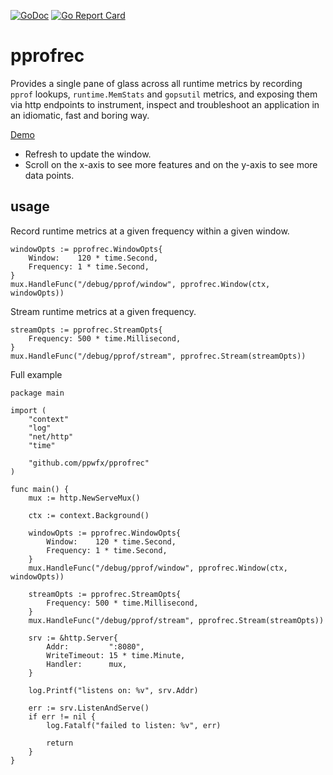 [![GoDoc](https://godoc.org/github.com/ppwfx/pprofrec?status.svg)](https://godoc.org/github.com/ppwfx/pprofrec)
[![Go Report Card](https://goreportcard.com/badge/github.com/ppwfx/pprofrec)](https://goreportcard.com/report/github.com/ppwfx/pprofrec)

# pprofrec

Provides a single pane of glass across all runtime metrics
by recording `pprof` lookups, `runtime.MemStats` and `gopsutil` metrics, 
and exposing them via http endpoints to instrument, inspect and troubleshoot an application in an idiomatic, fast and boring way.

[Demo](https://pprofrec-example-slzntuj6pq-uc.a.run.app/debug/pprof/window)
- Refresh to update the window.
- Scroll on the x-axis to see more features and on the y-axis to see more data points.

## usage

Record runtime metrics at a given frequency within a given window.

```golang
windowOpts := pprofrec.WindowOpts{
    Window:    120 * time.Second,
    Frequency: 1 * time.Second,
}
mux.HandleFunc("/debug/pprof/window", pprofrec.Window(ctx, windowOpts))
```

Stream runtime metrics at a given frequency.

```golang
streamOpts := pprofrec.StreamOpts{
    Frequency: 500 * time.Millisecond,
}
mux.HandleFunc("/debug/pprof/stream", pprofrec.Stream(streamOpts))
```

Full example

```golang
package main

import (
	"context"
	"log"
	"net/http"
	"time"

	"github.com/ppwfx/pprofrec"
)

func main() {
	mux := http.NewServeMux()

	ctx := context.Background()

	windowOpts := pprofrec.WindowOpts{
		Window:    120 * time.Second,
		Frequency: 1 * time.Second,
	}
	mux.HandleFunc("/debug/pprof/window", pprofrec.Window(ctx, windowOpts))

	streamOpts := pprofrec.StreamOpts{
		Frequency: 500 * time.Millisecond,
	}
	mux.HandleFunc("/debug/pprof/stream", pprofrec.Stream(streamOpts))

	srv := &http.Server{
		Addr:         ":8080",
		WriteTimeout: 15 * time.Minute,
		Handler:      mux,
	}

	log.Printf("listens on: %v", srv.Addr)

	err := srv.ListenAndServe()
	if err != nil {
		log.Fatalf("failed to listen: %v", err)

		return
	}
}
```

